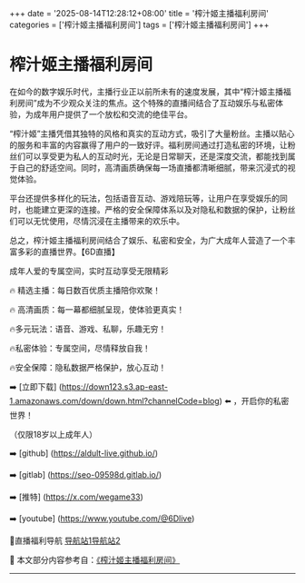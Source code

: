 +++
date = '2025-08-14T12:28:12+08:00'
title = '榨汁姬主播福利房间'
categories = ['榨汁姬主播福利房间']
tags = ['榨汁姬主播福利房间']
+++

# 榨汁姬主播福利房间

在如今的数字娱乐时代，主播行业正以前所未有的速度发展，其中“榨汁姬主播福利房间”成为不少观众关注的焦点。这个特殊的直播间结合了互动娱乐与私密体验，为成年用户提供了一个放松和交流的绝佳平台。

“榨汁姬”主播凭借其独特的风格和真实的互动方式，吸引了大量粉丝。主播以贴心的服务和丰富的内容赢得了用户的一致好评。福利房间通过打造私密的环境，让粉丝们可以享受更为私人的互动时光，无论是日常聊天，还是深度交流，都能找到属于自己的舒适空间。同时，高清画质确保每一场直播都清晰细腻，带来沉浸式的视觉体验。

平台还提供多样化的玩法，包括语音互动、游戏陪玩等，让用户在享受娱乐的同时，也能建立更深的连接。严格的安全保障体系以及对隐私和数据的保护，让粉丝们可以无忧使用，尽情沉浸在主播带来的欢乐中。

总之，榨汁姬主播福利房间结合了娱乐、私密和安全，为广大成年人营造了一个丰富多彩的直播世界。【6D直播】

成年人爱的专属空间，实时互动享受无限精彩

🔥 精选主播：每日数百优质主播陪你欢聚！

🔥 高清画质：每一幕都细腻呈现，使体验更真实！

🔥多元玩法：语音、游戏、私聊，乐趣无穷！

🔥私密体验：专属空间，尽情释放自我！

🔥安全保障：隐私数据严格保护，放心互动！

➡️ [立即下载] (https://down123.s3.ap-east-1.amazonaws.com/down/down.html?channelCode=blog) ⬅️ ，开启你的私密世界！

（仅限18岁以上成年人）

➡️ [github] (https://aldult-live.github.io/)

➡️ [gitlab] (https://seo-09598d.gitlab.io/)

➡️ [推特] (https://x.com/wegame33)

➡️ [youtube] (https://www.youtube.com/@6Dlive)

🔞直播福利导航   [导航站1](https://webstack-86085a.gitlab.io/)[导航站2](https://onlygit123-2.github.io/)


📘 本文部分内容参考自：[《榨汁姬主播福利房间》](https://webstack-hugo-10.pages.dev/)

---
